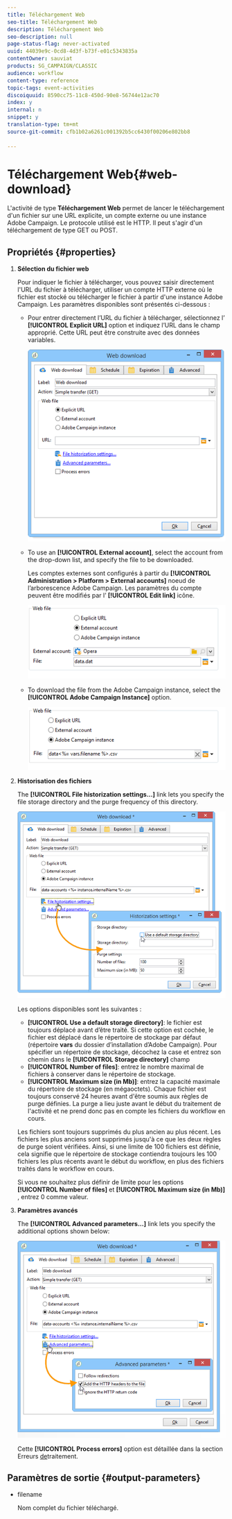 ```yaml
---
title: Téléchargement Web
seo-title: Téléchargement Web
description: Téléchargement Web
seo-description: null
page-status-flag: never-activated
uuid: 44039e9c-0cd8-4d3f-b73f-e01c5343835a
contentOwner: sauviat
products: SG_CAMPAIGN/CLASSIC
audience: workflow
content-type: reference
topic-tags: event-activities
discoiquuid: 8590cc75-11c8-450d-90e8-56744e12ac70
index: y
internal: n
snippet: y
translation-type: tm+mt
source-git-commit: cfb1b02a6261c001392b5cc6430f00206e802bb8

---
```



# Téléchargement Web{#web-download}

L&#39;activité de type **Téléchargement Web** permet de lancer le téléchargement d&#39;un fichier sur une URL explicite, un compte externe ou une instance Adobe Campaign. Le protocole utilisé est le HTTP. Il peut s&#39;agir d&#39;un téléchargement de type GET ou POST.

## Propriétés {#properties}

1. **Sélection du fichier web**

   Pour indiquer le fichier à télécharger, vous pouvez saisir directement l&#39;URL du fichier à télécharger, utiliser un compte HTTP externe où le fichier est stocké ou télécharger le fichier à partir d&#39;une instance Adobe Campaign. Les paramètres disponibles sont présentés ci-dessous :

   * Pour entrer directement l’URL du fichier à télécharger, sélectionnez l’ **[!UICONTROL Explicit URL]** option et indiquez l’URL dans le champ approprié. Cette URL peut être construite avec des données variables.

      ![](assets/download_web_edit.png)

   * To use an **[!UICONTROL External account]**, select the account from the drop-down list, and specify the file to be downloaded.

      Les comptes externes sont configurés à partir du **[!UICONTROL Administration > Platform > External accounts]** noeud de l’arborescence Adobe Campaign. Les paramètres du compte peuvent être modifiés par l’ **[!UICONTROL Edit link]** icône.

      ![](assets/download_web_edit_external.png)

   * To download the file from the Adobe Campaign instance, select the **[!UICONTROL Adobe Campaign Instance]** option.

      ![](assets/download_web_edit_instance.png)

1. **Historisation des fichiers**

   The **[!UICONTROL File historization settings...]** link lets you specify the file storage directory and the purge frequency of this directory.

   ![](assets/download_web_edit_hist.png)

   Les options disponibles sont les suivantes :

   * **[!UICONTROL Use a default storage directory]**: le fichier est toujours déplacé avant d’être traité. Si cette option est cochée, le fichier est déplacé dans le répertoire de stockage par défaut (répertoire **vars** du dossier d’installation d’Adobe Campaign). Pour spécifier un répertoire de stockage, décochez la case et entrez son chemin dans le **[!UICONTROL Storage directory]** champ
   * **[!UICONTROL Number of files]**: entrez le nombre maximal de fichiers à conserver dans le répertoire de stockage.
   * **[!UICONTROL Maximum size (in Mb)]**: entrez la capacité maximale du répertoire de stockage (en mégaoctets).
   Chaque fichier est toujours conservé 24 heures avant d&#39;être soumis aux règles de purge définies. La purge a lieu juste avant le début du traitement de l&#39;activité et ne prend donc pas en compte les fichiers du workflow en cours.

   Les fichiers sont toujours supprimés du plus ancien au plus récent. Les fichiers les plus anciens sont supprimés jusqu&#39;à ce que les deux règles de purge soient vérifiées. Ainsi, si une limite de 100 fichiers est définie, cela signifie que le répertoire de stockage contiendra toujours les 100 fichiers les plus récents avant le début du workflow, en plus des fichiers traités dans le workflow en cours.

   Si vous ne souhaitez plus définir de limite pour les options **[!UICONTROL Number of files]** et **[!UICONTROL Maximum size (in Mb)]** , entrez 0 comme valeur.

1. **Paramètres avancés**

   The **[!UICONTROL Advanced parameters...]** link lets you specify the additional options shown below:

   ![](assets/download_web_edit_advanced.png)

   Cette **[!UICONTROL Process errors]** option est détaillée dans la section Erreurs [de](../../workflow/using/monitoring-workflow-execution.md#processing-errors)traitement.

## Paramètres de sortie {#output-parameters}

* filename

   Nom complet du fichier téléchargé.

